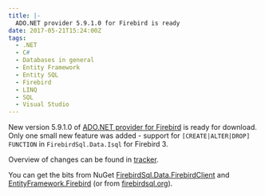 ```yaml
---
title: |-
  ADO.NET provider 5.9.1.0 for Firebird is ready
date: 2017-05-21T15:24:00Z
tags:
  - .NET
  - C#
  - Databases in general
  - Entity Framework
  - Entity SQL
  - Firebird
  - LINQ
  - SQL
  - Visual Studio
---
```

New version 5.9.1.0 of [ADO.NET provider for Firebird][1] is ready for download. Only one small new feature was added - support for `[CREATE|ALTER|DROP] FUNCTION` in `FirebirdSql.Data.Isql` for Firebird 3.

<!-- excerpt -->

Overview of changes can be found in [tracker][4].

You can get the bits from NuGet [FirebirdSql.Data.FirebirdClient][2] and [EntityFramework.Firebird][3] (or from [firebirdsql.org][1]).

[1]: http://www.firebirdsql.org/en/net-provider/
[2]: http://www.nuget.org/packages/FirebirdSql.Data.FirebirdClient/
[3]: http://www.nuget.org/packages/EntityFramework.Firebird/
[4]: http://tracker.firebirdsql.org/browse/DNET/fixforversion/10830
